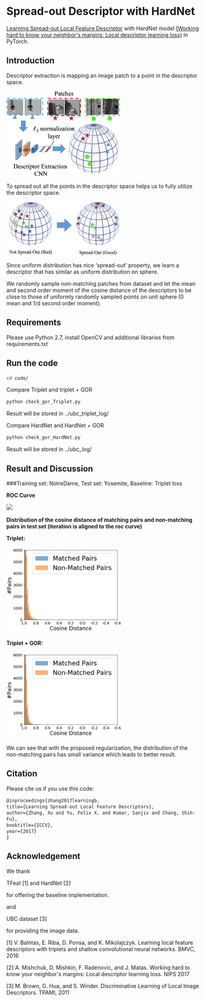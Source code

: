 # Spread-out Descriptor with HardNet

[Learning Spread-out Local Feature Descriptor](https://arxiv.org/abs/1708.06320) with HardNet model [(Working hard to know your neighbor's margins: Local descriptor learning loss)](https://arxiv.org/abs/1705.10872) in PyTorch.

## Introduction

Descriptor extraction is mapping an image patch to a point in the descriptor space.

<img src="./fig/extraction_pipeline.png" width="300">

To spread out all the points in the descriptor space helps us to fully utilize the descriptor space.

<img src="./fig/Motivation.png" width="300">

Since uniform distribution has nice 'spread-out' property, we learn a descriptor that has similar as uniform distribution on sphere.

We randomly sample non-matching patches from dataset and let the mean and second order moment of the cosine distance of the descriptors to be close to those of uniformly randomly sampled points on unit sphere (0 mean and 1/d second order moment).
## Requirements

Please use Python 2.7, install OpenCV and additional libraries from requirements.txt

## Run the code

```bash
cd code/
```
Compare Triplet and triplet + GOR

```python
python check_gor_Triplet.py
```

Result will be stored in ../ubc\_triplet\_log/

Compare HardNet and HardNet + GOR

```python
python check_gor_HardNet.py
```

Result will be stored in ../ubc_log/


## Result and Discussion
###Training set: NotreDame, Test set: Yosemite, Baseline: Triplet loss
 
**ROC Curve**

<img src="./fig/roc.gif" width="300"> 

**Distribution of the cosine distance of matching pairs and non-matching pairs in test set 
(iteration is aligned to the roc curve)**

**Triplet:**   

<img src="./fig/baseline.gif" width="300">  

**Triplet + GOR:**

<img src="./fig/ours.gif" width="300">

We can see that with the proposed regularization, the distribution of the non-matching pairs has small variance which leads to better result. 


## Citation

Please cite us if you use this code:

```
@inproceedings{zhang2017learningb,
title={Learning Spread-out Local Feature Descriptors},
author={Zhang, Xu and Yu, Felix X. and Kumar, Sanjiv and Chang, Shih-Fu},
booktitle={ICCV},
year={2017}
}
```

## Acknowledgement
We thank

TFeat [1] and HardNet [2] 

for offering the baseline implementation. 

and

UBC dataset [3]

for providing the image data.

[1] V. Balntas, E. Riba, D. Ponsa, and K. Mikolajczyk. Learning local feature descriptors with triplets and shallow convolutional neural networks. BMVC, 2016

[2] A. Mishchuk, D. Mishkin, F. Radenovic, and J. Matas. Working hard to know your neighbor's margins: Local descriptor learning loss. NIPS 2017

[3] M. Brown, G. Hua, and S. Winder. Discriminative Learning of Local Image Descriptors. TPAMI, 2011


